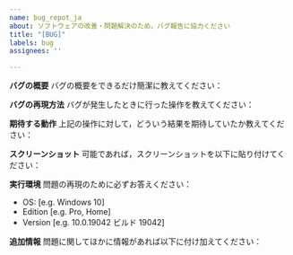 ```yaml
---
name: bug_repot_ja
about: ソフトウェアの改善・問題解決のため，バグ報告に協力ください
title: "[BUG]"
labels: bug
assignees: ''

---
```


**バグの概要**
バグの概要をできるだけ簡潔に教えてください：

**バグの再現方法**
バグが発生したときに行った操作を教えてください：

**期待する動作**
上記の操作に対して，どういう結果を期待していたか教えてください：

**スクリーンショット**
可能であれば，スクリーンショットを以下に貼り付けてください：

**実行環境**
問題の再現のために必ずお答えください：
 - OS: [e.g. Windows 10]
 - Edition [e.g. Pro, Home]
 - Version [e.g. 10.0.19042 ビルド 19042]

**追加情報**
問題に関してほかに情報があれば以下に付け加えてください：
